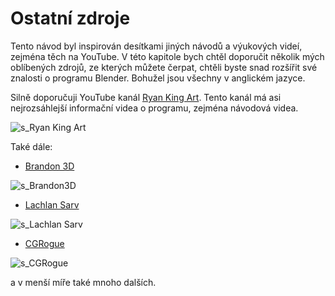 # Ostatní zdroje
Tento návod byl inspirován desítkami jiných návodů a výukových videí, zejména těch na YouTube. V této kapitole bych chtěl doporučit několik mých oblíbených zdrojů, ze kterých můžete čerpat, chtěli byste snad rozšířit své znalosti o programu Blender. Bohužel jsou všechny v anglickém jazyce.

Silně doporučuji YouTube kanál [Ryan King Art](www.youtube.com/@RyanKingArt). Tento kanál má asi nejrozsáhlejší informační videa o programu, zejména návodová videa.

![s_Ryan King Art](https://github.com/user-attachments/assets/89341f3f-a374-4b79-99ea-be9f25170944)

Také dále:
- [Brandon 3D](www.youtube.com/@Brandon-3D)

![s_Brandon3D](https://github.com/user-attachments/assets/12680b87-3041-4c0b-939b-441a7fe8f205)

- [Lachlan Sarv](www.youtube.com/@lachlansarv)

![s_Lachlan Sarv](https://github.com/user-attachments/assets/9f792bfc-a24d-4508-be14-a2e2f9532fa5)

- [CGRogue](www.youtube.com/@3DBanditTutorials)

![s_CGRogue](https://github.com/user-attachments/assets/79106ae0-0b49-4925-809f-1ba10a7e6689)

a v menší míře také mnoho dalších.
